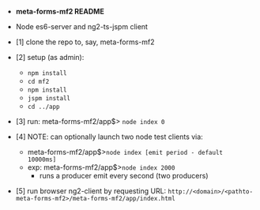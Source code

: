 * __meta-forms-mf2 README__

* Node es6-server and ng2-ts-jspm client
* [1] clone the repo to, say, meta-forms-mf2

* [2] setup (as admin):
  * ```npm install```
  * ```cd mf2```
  * ```npm install```
  * ```jspm install```
  * ```cd ../app```

* [3] run:
meta-forms-mf2/app$>
  ```node index 0```

* [4] NOTE: can optionally launch two node test clients via:
  * meta-forms-mf2/app$>```node index [emit period - default 10000ms]```
  * exp: meta-forms-mf2/app$>```node index 2000``` 
     * runs a producer emit every second (two producers)

* [5] run browser ng2-client by requesting URL:
```http://<domain>/<pathto-meta-forms-mf2>/meta-forms-mf2/app/index.html```


